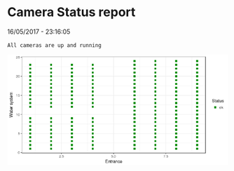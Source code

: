 Camera Status report
================
16/05/2017 - 23:16:05

    All cameras are up and running

![](camreport_files/figure-markdown_github/unnamed-chunk-2-1.png)
